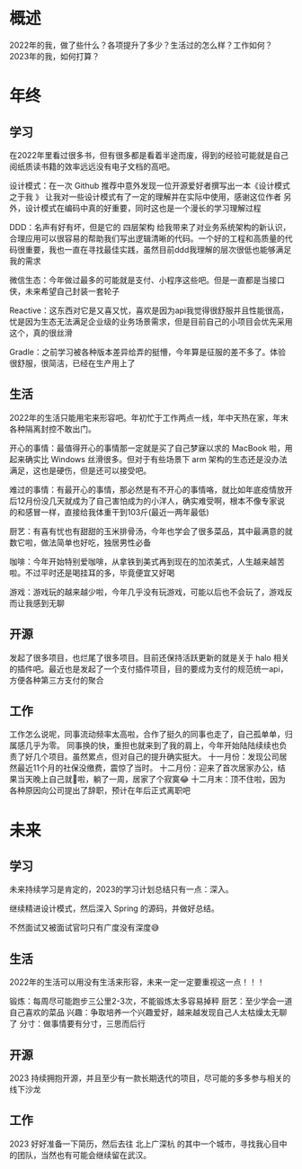 
# 概述

2022年的我，做了些什么？各项提升了多少？生活过的怎么样？工作如何？
2023年的我，如何打算？

# 年终

## 学习

在2022年里看过很多书，但有很多都是看着半途而废，得到的经验可能就是自己阅纸质读书籍的效率远远没有电子文档的高吧。

设计模式：在一次 Github 推荐中意外发现一位开源爱好者撰写出一本《设计模式之于我 》 让我对一些设计模式有了一定的理解并在实际中使用，感谢这位作者
另外，设计模式在编码中真的好重要，同时这也是一个漫长的学习理解过程

DDD：名声有好有坏，但是它的 四层架构 给我带来了对业务系统架构的新认识，合理应用可以很容易的帮助我们写出逻辑清晰的代码。一个好的工程和高质量的代码很重要，我也一直在寻找最佳实践，虽然目前ddd我理解的层次很低也能够满足我的需求

微信生态：今年做过最多的可能就是支付、小程序这些吧。但是一直都是当接口侠，未来希望自己封装一套轮子

Reactive：这东西对它是又喜又忧，喜欢是因为api我觉得很舒服并且性能很高，忧是因为生态无法满足企业级的业务场景需求，但是目前自己的小项目会优先采用这个，真的很丝滑

Gradle：之前学习被各种版本差异给弄的挺懵，今年算是征服的差不多了。体验很舒服，很简洁，已经在生产用上了

## 生活

2022年的生活只能用宅来形容吧。年初忙于工作两点一线，年中天热在家，年末各种隔离封控不敢出门。

开心的事情：最值得开心的事情那一定就是买了自己梦寐以求的 MacBook 啦，用起来确实比 Windows 丝滑很多。但对于有些场景下 arm 架构的生态还是没办法满足，这也是硬伤，但是还可以接受吧。

难过的事情：有最开心的事情，那必然是有不开心的事情咯，就比如年底疫情放开后12月份没几天就成为了自己害怕成为的小洋人，确实难受啊，根本不像专家说的和感冒一样，直接给我体重干到103斤(最近一两年最低)

厨艺：有喜有忧也有甜甜的玉米排骨汤，今年也学会了很多菜品，其中最满意的就数它啦，做法简单也好吃，独居男性必备

咖啡：今年开始特别爱咖啡，从拿铁到美式再到现在的加浓美式，人生越来越苦啦。不过平时还是喝挂耳的多，毕竟便宜又好喝

游戏：游戏玩的越来越少啦，今年几乎没有玩游戏，可能以后也不会玩了，游戏反而让我感到无聊

## 开源

发起了很多项目，也烂尾了很多项目。目前还保持活跃更新的就是关于 halo 相关的插件吧。最近也是发起了一个支付插件项目，目的要成为支付的规范统一api，方便各种第三方支付的聚合

## 工作

工作怎么说呢，同事流动频率太高啦，合作了挺久的同事也走了，自己孤单单，归属感几乎为零。
同事换的快，重担也就来到了我的肩上，今年开始陆陆续续也负责了好几个项目。虽然累点，但对自己的提升确实挺大。
十一月份：发现公司居然最近11个月的社保没缴费，震惊了当时。
十二月份：迎来了首次居家办公，结果当天晚上自己就🐑啦，躺了一周，居家了个寂寞😂
十二月末：顶不住啦，因为各种原因向公司提出了辞职，预计在年后正式离职吧

# 未来

## 学习

未来持续学习是肯定的，2023的学习计划总结只有一点：深入。

继续精进设计模式，然后深入 Spring 的源码，并做好总结。

不然面试又被面试官叼只有广度没有深度😅

## 生活

2022年的生活可以用没有生活来形容，未来一定一定要重视这一点！！！

锻炼：每周尽可能跑步三公里2-3次，不能锻炼太多容易掉秤
厨艺：至少学会一道自己喜欢的菜品
兴趣：争取培养一个兴趣爱好，越来越发现自己人太枯燥太无聊了
分寸：做事情要有分寸，三思而后行

## 开源

2023 持续拥抱开源，并且至少有一款长期迭代的项目，尽可能的多多参与相关的线下沙龙

## 工作

2023 好好准备一下简历，然后去往 北上广深杭 的其中一个城市，寻找我心目中的团队，当然也有可能会继续留在武汉。